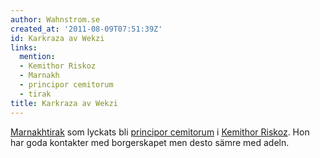 ```yaml
---
author: Wahnstrom.se
created_at: '2011-08-09T07:51:39Z'
id: Karkraza av Wekzi
links:
  mention:
  - Kemithor Riskoz
  - Marnakh
  - principor cemitorum
  - tirak
title: Karkraza av Wekzi
---
```


[Marnakh][][tirak] som lyckats bli [principor cemitorum] i [Kemithor Riskoz]. Hon har goda kontakter
med borgerskapet men desto sämre med adeln.

  [Marnakh]: Marnakh
  [tirak]: tirak
  [principor cemitorum]: principor_cemitorum
  [Kemithor Riskoz]: Kemithor_Riskoz